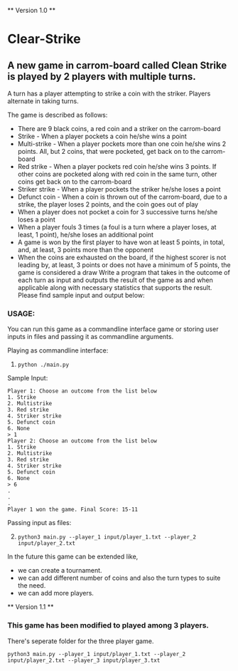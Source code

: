 ** Version 1.0 **
# Clear-Strike

## A new game in carrom-board called Clean Strike is played by 2 players with multiple turns. 

A turn has a player attempting to strike a coin with the striker. Players alternate in taking turns.

The game is described as follows:
* There are 9 black coins, a red coin and a striker on the carrom-board
* Strike - When a player pockets a coin he/she wins a point
* Multi-strike - When a player pockets more than one coin he/she wins 2 points. All, but 2
coins, that were pocketed, get back on to the carrom-board
* Red strike - When a player pockets red coin he/she wins 3 points. If other coins are
pocketed along with red coin in the same turn, other coins get back on to the
carrom-board
* Striker strike - When a player pockets the striker he/she loses a point
* Defunct coin - When a coin is thrown out of the carrom-board, due to a strike, the player
loses 2 points, and the coin goes out of play
* When a player does not pocket a coin for 3 successive turns he/she loses a point
* When a player fouls 3 times (a foul is a turn where a player loses, at least, 1 point),
he/she loses an additional point
* A game is won by the first player to have won at least 5 points, in total, and, at least, 3
points more than the opponent
* When the coins are exhausted on the board, if the highest scorer is not leading by, at
least, 3 points or does not have a minimum of 5 points, the game is considered a draw
Write a program that takes in the outcome of each turn as input and outputs the result of the
game as and when applicable along with necessary statistics that supports the result. Please
find sample input and output below:

### USAGE:

You can run this game as a commandline interface game or storing user inputs in files and passing it as commandline arguments.

Playing as commandline interface:
1. ``` python ./main.py ```

Sample Input:
```
Player 1: Choose an outcome from the list below
1. Strike
2. Multistrike
3. Red strike
4. Striker strike
5. Defunct coin
6. None
> 1
Player 2: Choose an outcome from the list below
1. Strike
2. Multistrike
3. Red strike
4. Striker strike
5. Defunct coin
6. None
> 6
.
.
.
Player 1 won the game. Final Score: 15-11
```

Passing input as files:

2. ``` python3 main.py --player_1 input/player_1.txt --player_2 input/player_2.txt ```

In the future this game can be extended like,
 * we can create a tournament.
 * we can add different number of coins and also the turn types to suite the need.
 * we can add more players.
 
 ** Version 1.1 **
 
 ### This game has been modified to played among 3 players.
 
 There's seperate folder for the three player game.
 
 ``` python3 main.py --player_1 input/player_1.txt --player_2 input/player_2.txt --player_3 input/player_3.txt ```

